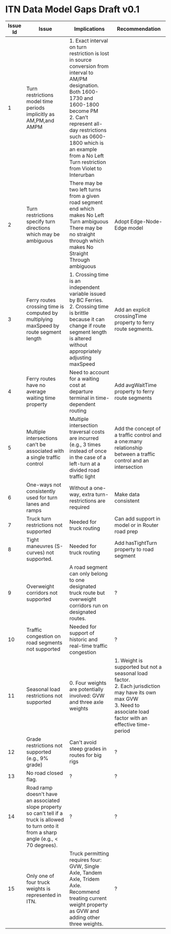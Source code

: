 # ITN Data Model Gaps Draft v0.1

|Issue Id| Issue                        | Implications                 | Recommendation
|---|------------------------------|------------------------------|-------------------------------------------------------------------|
|1|Turn restrictions model time periods implicitly as AM,PM,and AMPM | 1. Exact interval on turn restriction is lost in source conversion from interval to AM/PM designation. Both 1600-1730 and 1600-1800 become PM <br>2. Can’t represent all-day restrictions such as 0600-1800 which is an example from a No Left Turn restriction from Violet to Interurban |
|2|Turn restrictions specify turn directions which may be ambiguous|There may be two left turns from a given road segment end which makes No Left Turn ambiguous<br>There may be no straight through which makes No Straight Through ambiguous|Adopt Edge-Node-Edge model
|3|Ferry routes crossing time is computed by multiplying maxSpeed by route segment length | 1. Crossing time is an independent variable issued by BC Ferries.<br>2. Crossing time is brittle because it can change if route segment length is altered without appropriately adjusting maxSpeed| Add an explicit crossingTime  property to ferry route segments.
|4|Ferry routes have no average waiting time property|Need to account for a waiting cost at departure terminal in time-dependent routing|Add avgWaitTime property to ferry route segments
|5|Multiple intersections can’t be associated with a single traffic control|Multiple intersection traversal costs are incurred (e.g., 3 times instead of once in the case of a left-turn at a divided road traffic light|Add the concept of a traffic control and a one:many relationship between a traffic control and an intersection
|6|One-ways not consistently used for turn lanes and ramps|Without a one-way, extra turn-restrictions are required|Make data consistent
|7|Truck turn restrictions not supported|Needed for truck routing|Can add support in model or in Router road prep
|8|Tight maneuvres (S-curves) not supported.|Needed for truck routing| Add hasTightTurn property to road segment
|9|Overweight corridors not supported|A road segment can only belong to one designated truck route but overweight corridors run on designated routes.|?
|10|Traffic congestion on road segments not supported|Needed for support of historic and real-time traffic congestion|?
|11|Seasonal load restrictions not supported|0. Four weights are potentially involved: GVW and three axle weights|1. Weight is supported but not a seasonal load factor.<br>2. Each jurisdiction may have its own max GVW<br>3. Need to associate load factor with an effective time-period|?
|12|Grade restrictions not supported (e.g., 9% grade)|Can't avoid steep grades in routes for big rigs|?
|13|No road closed flag.|?|?
|14|Road ramp doesn't have an associated slope property so can't tell if a truck is allowed to turn onto it from a sharp angle (e.g., < 70 degrees).|?|?
|15|Only one of four truck weights is represented in ITN.|Truck permitting requires four: GVW, Single Axle, Tandem Axle, Tridem Axle. Recommend treating current weight  property as GVW and adding other three weights.|?
